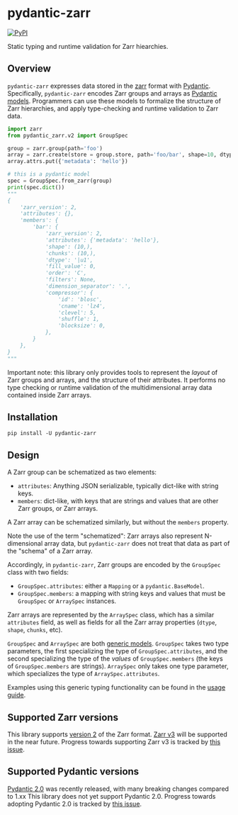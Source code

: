 # pydantic-zarr

[![PyPI](https://img.shields.io/pypi/v/pydantic-zarr)](https://pypi.python.org/pypi/pydantic-zarr)

Static typing and runtime validation for Zarr hiearchies.

## Overview
`pydantic-zarr` expresses data stored in the [zarr](https://zarr.readthedocs.io/en/stable/) format with [Pydantic](https://docs.pydantic.dev/1.10/). Specifically, `pydantic-zarr` encodes Zarr groups and arrays as [Pydantic models](https://docs.pydantic.dev/1.10/usage/models/). Programmers can use these models to formalize the structure of Zarr hierarchies, and apply type-checking and runtime validation to Zarr data.

```python
import zarr
from pydantic_zarr.v2 import GroupSpec

group = zarr.group(path='foo')
array = zarr.create(store = group.store, path='foo/bar', shape=10, dtype='uint8')
array.attrs.put({'metadata': 'hello'})

# this is a pydantic model
spec = GroupSpec.from_zarr(group)
print(spec.dict())
"""
{
    'zarr_version': 2,
    'attributes': {},
    'members': {
        'bar': {
            'zarr_version': 2,
            'attributes': {'metadata': 'hello'},
            'shape': (10,),
            'chunks': (10,),
            'dtype': '|u1',
            'fill_value': 0,
            'order': 'C',
            'filters': None,
            'dimension_separator': '.',
            'compressor': {
                'id': 'blosc',
                'cname': 'lz4',
                'clevel': 5,
                'shuffle': 1,
                'blocksize': 0,
            },
        }
    },
}
"""
```


Important note: this library only provides tools to represent the *layout* of Zarr groups and arrays, and the structure of their attributes. It performs no type checking or runtime validation of the multidimensional array data contained inside Zarr arrays.


## Installation

`pip install -U pydantic-zarr` 

## Design

A Zarr group can be schematized as two elements: 

- `attributes`: Anything JSON serializable, typically dict-like with string keys.
- `members`: dict-like, with keys that are strings and values that are other Zarr groups, or Zarr arrays.

A Zarr array can be schematized similarly, but without the `members` property. 

Note the use of the term "schematized": Zarr arrays also represent N-dimensional array data, but `pydantic-zarr` does not treat that data as part of the "schema" of a Zarr array.

Accordingly, in `pydantic-zarr`, Zarr groups are encoded by the `GroupSpec` class with two fields:

- `GroupSpec.attributes`: either a `Mapping` or a `pydantic.BaseModel`. 
- `GroupSpec.members`: a mapping with string keys and values that must be `GroupSpec` or `ArraySpec` instances.

Zarr arrays are represented by the `ArraySpec` class, which has a similar `attributes` field, as well as fields for all the Zarr array properties (`dtype`, `shape`, `chunks`, etc).

`GroupSpec` and `ArraySpec` are both [generic models](https://docs.pydantic.dev/1.10/usage/models/#generic-models). `GroupSpec` takes two type parameters, the first specializing the type of `GroupSpec.attributes`, and the second specializing the type of the *values* of `GroupSpec.members` (the keys of `GroupSpec.members` are strings). `ArraySpec` only takes one type parameter, which specializes the type of `ArraySpec.attributes`.

Examples using this generic typing functionality can be found in the [usage guide](usage.md#using-generic-types).

## Supported Zarr versions

This library supports [version 2](https://zarr.readthedocs.io/en/stable/spec/v2.html) of the Zarr format. [Zarr v3](https://zarr-specs.readthedocs.io/en/latest/v3/core/v3.0.html) will be supported in the near future. Progress towards supporting Zarr v3 is tracked by [this issue](https://github.com/d-v-b/pydantic-zarr/issues/3).

## Supported Pydantic versions

[Pydantic 2.0](https://docs.pydantic.dev/2.0/) was recently released, with many breaking changes compared to 1.xx This library does not yet support Pydantic 2.0. Progress towards adopting Pydantic 2.0 is tracked by [this issue](https://github.com/d-v-b/pydantic-zarr/issues/4).
